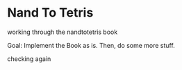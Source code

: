 # Nand To Tetris

working through the nandtotetris book

Goal: Implement the Book as is. Then, do some more stuff.

checking again
